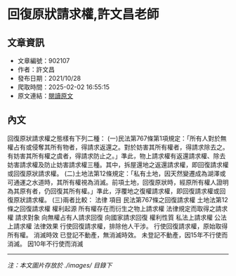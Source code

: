 # 回復原狀請求權,許文昌老師

## 文章資訊
- 文章編號：902107
- 作者：許文昌
- 發布日期：2021/10/28
- 爬取時間：2025-02-02 16:55:15
- 原文連結：[閱讀原文](https://real-estate.get.com.tw/Columns/detail.aspx?no=902107)

## 內文
回復原狀請求權之態樣有下列二種：
(一)民法第767條第1項規定：「所有人對於無權占有或侵奪其所有物者，得請求返還之。對於妨害其所有權者，得請求除去之。有妨害其所有權之虞者，得請求防止之。」準此，物上請求權有返還請求權、除去妨害請求權及防止妨害請求權三種。其中，拆屋還地之返還請求權，即回復請求權或回復原狀請求權。
(二)土地法第12條規定：「私有土地，因天然變遷成為湖澤或可通運之水道時，其所有權視為消滅。前項土地，回復原狀時，經原所有權人證明為其原有者，仍回復其所有權。」準此，浮覆地之復權請求權，即回復請求權或回復原狀請求權。
(三)兩者比較：
法律
項目
民法第767條之回復請求權
土地法第12條之回復請求權
權利起源
所有權存在而衍生之物上請求權
法律規定而取得之請求權
請求對象
向無權占有人請求回復
向國家請求回復
權利性質
私法上請求權
公法上請求權
法律效果
行使回復請求權，排除他人干涉。
行使回復請求權，原始取得所有權。
消滅時效
已登記不動產，無消滅時效。
未登記不動產，因15年不行使而消滅。
因10年不行使而消滅

---
*注：本文圖片存放於 ./images/ 目錄下*
